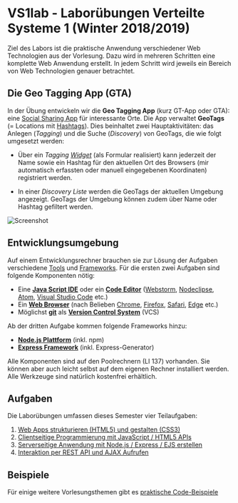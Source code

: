 # VS1lab - Laborübungen Verteilte Systeme 1 (Winter 2018/2019)

Ziel des Labors ist die praktische Anwendung verschiedener Web Technologien aus
der Vorlesung. Dazu wird in mehreren Schritten eine komplette Web Anwendung
erstellt. In jedem Schritt wird jeweils ein Bereich von Web Technologien genauer
betrachtet.

## Die Geo Tagging App (GTA)

In der Übung entwickeln wir die **Geo Tagging App** (kurz GT-App oder GTA): eine
[Social Sharing App](https://de.wikipedia.org/wiki/Media_Sharing) für
interessante Orte. Die App verwaltet  **GeoTags** (= Locations mit
[Hashtags](https://de.wikipedia.org/wiki/Hashtag)). Dies beinhaltet zwei
Hauptaktivitäten: das Anlegen (*Tagging*) und die Suche (*Discovery*) von
GeoTags, die wie folgt umgesetzt werden:

- Über ein *Tagging [Widget](https://de.wikipedia.org/wiki/Widget)* (als
  Formular realisiert) kann jederzeit der Name sowie ein Hashtag für den
  aktuellen Ort des Browsers (mir automatisch erfassten oder manuell
  eingegebenen Koordinaten) registriert werden.

- In einer *Discovery Liste* werden die GeoTags der aktuellen Umgebung
  angezeigt. GeoTags der Umgebung können zudem über Name oder Hashtag gefiltert
  werden.

![Screenshot](https://github.com/zirpins/vs1lab/blob/master/gta-screen.png)

## Entwicklungsumgebung

Auf einem Entwicklungsrechner brauchen sie zur Lösung der Aufgaben verschiedene
[Tools](https://de.wikipedia.org/wiki/Programmierwerkzeug) und
[Frameworks](https://de.wikipedia.org/wiki/Framework). Für die ersten zwei
Aufgaben sind folgende Komponenten nötig:

- Eine **[Java Script
  IDE](https://en.wikipedia.org/wiki/Comparison_of_integrated_development_environments#JavaScript)**
  oder ein **[Code Editor](https://en.wikipedia.org/wiki/Source_code_editor)**
  ([Webstorm](https://www.jetbrains.com/webstorm/),
  [Nodeclipse](http://www.nodeclipse.org), [Atom](https://atom.io), [Visual
  Studio Code](https://code.visualstudio.com) etc.)
- Ein **[Web Browser](https://en.wikipedia.org/wiki/Source_code_editor)** (nach
  Belieben [Chrome](https://en.wikipedia.org/wiki/Google_Chrome),
  [Firefox](https://en.wikipedia.org/wiki/Firefox),
  [Safari](https://en.wikipedia.org/wiki/Safari_(web_browser)), [Edge](https://en.wikipedia.org/wiki/Microsoft_Edge) etc.)
- Möglichst [**git**](https://git-scm.com) als **[Version Control
  System](https://de.wikipedia.org/wiki/Versionsverwaltung)** (VCS)

Ab der dritten Aufgabe kommen folgende Frameworks hinzu:

- [**Node.js Plattform**](https://nodejs.org) (inkl. npm)
- [**Express Framework**](http://expressjs.com) (inkl. Express-Generator)

Alle Komponenten sind auf den Poolrechnern (LI 137) vorhanden. Sie können aber
auch leicht selbst auf dem eigenen Rechner installiert werden. Alle Werkzeuge
sind natürlich kostenfrei erhältlich.

## Aufgaben

Die Laborübungen umfassen dieses Semester vier Teilaufgaben:

1. [Web Apps strukturieren (HTML5) und gestalten (CSS3)](Aufgabe1)
2. [Clientseitige Programmierung mit JavaScript / HTML5 APIs](Aufgabe2)
3. [Serverseitige Anwendung mit Node.js / Express / EJS erstellen](Aufgabe3)
4. [Interaktion per REST API und AJAX Aufrufen](Aufgabe4)

## Beispiele

Für einige weitere Vorlesungsthemen gibt es [praktische Code-Beispiele](Beispiele)
